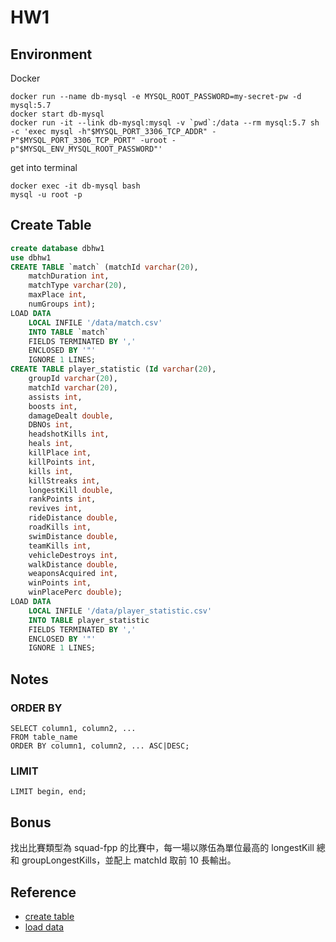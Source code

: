 # HW1

## Environment

Docker
```
docker run --name db-mysql -e MYSQL_ROOT_PASSWORD=my-secret-pw -d mysql:5.7
docker start db-mysql
docker run -it --link db-mysql:mysql -v `pwd`:/data --rm mysql:5.7 sh -c 'exec mysql -h"$MYSQL_PORT_3306_TCP_ADDR" -P"$MYSQL_PORT_3306_TCP_PORT" -uroot -p"$MYSQL_ENV_MYSQL_ROOT_PASSWORD"'
```
get into terminal
```
docker exec -it db-mysql bash
mysql -u root -p
```

## Create Table
```sql
create database dbhw1
use dbhw1
CREATE TABLE `match` (matchId varchar(20), 
    matchDuration int, 
    matchType varchar(20), 
    maxPlace int, 
    numGroups int);
LOAD DATA 
    LOCAL INFILE '/data/match.csv' 
    INTO TABLE `match` 
    FIELDS TERMINATED BY ',' 
    ENCLOSED BY '"' 
    IGNORE 1 LINES;
CREATE TABLE player_statistic (Id varchar(20), 
    groupId varchar(20), 
    matchId varchar(20), 
    assists int,
    boosts int,
    damageDealt double, 
    DBNOs int, 
    headshotKills int,
    heals int,
    killPlace int,
    killPoints int,
    kills int, 
    killStreaks int,
    longestKill double,
    rankPoints int,
    revives int,
    rideDistance double, 
    roadKills int,
    swimDistance double, 
    teamKills int,
    vehicleDestroys int,
    walkDistance double,
    weaponsAcquired int,
    winPoints int, 
    winPlacePerc double);
LOAD DATA 
    LOCAL INFILE '/data/player_statistic.csv' 
    INTO TABLE player_statistic 
    FIELDS TERMINATED BY ',' 
    ENCLOSED BY '"' 
    IGNORE 1 LINES;
```

## Notes

### ORDER BY
```
SELECT column1, column2, ...
FROM table_name
ORDER BY column1, column2, ... ASC|DESC;
```

### LIMIT
```
LIMIT begin, end;
```

## Bonus

找出比賽類型為 squad-fpp 的比賽中，每一場以隊伍為單位最高的 longestKill 總和 groupLongestKills，並配上 matchId 取前 10 長輸出。

## Reference

- [create table](http://tw.gitbook.net/mysql/mysql_create_tables.html)
- [load data](https://dev.mysql.com/doc/refman/8.0/en/load-data.html)

